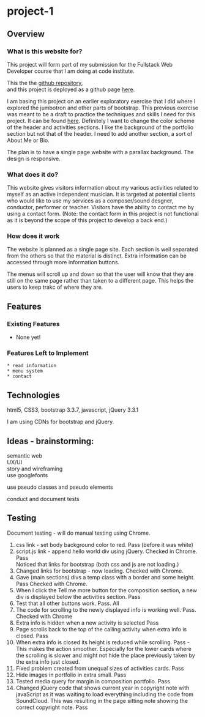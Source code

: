 # project-1

## Overview
### What is this website for?
This project will form part of my submission for the Fullstack Web Developer course that I am doing at code institute.

This the the [github repository](https://github.com/abonello/project-1),  
and this project is deployed as a github page [here](https://abonello.github.io/project-1/).

I am basing this project on an earlier exploratory exercise that I did where I explored the jumbotron and other parts of bootstrap. This previous exercise was meant to be a draft to practice the techniques and skills I need for this project. It can be found [here](https://github.com/abonello/JumbotronExperiment). Definitely I want to change the color scheme of the header and activities sections. I like the background of the portfolio section but not that of the header. I need to add another section, a sort of About Me or Bio.

The plan is to have a single page website with a parallax background. The design is responsive.

### What does it do?
This website gives visitors information about my various activities related to myself as an active independent musician.
It is targeted at potential clients who would like to use my services as a composer/sound desgner, conductor, performer or teacher.
Visitors have the ability to contact me by using a contact form. (Note: the contact form in this project is not functional as it is beyond the scope of this project to develop a back end.)

### How does it work
The website is planned as a single page site. Each section is well separated from the others so that the material is distinct. Extra information can be accessed through more information buttons.  

The menus will scroll up and down so that the user will know that they are still on the same page rather than taken to a different page. This helps the users to keep trakc of where they are.


## Features
### Existing Features
* None yet!
### Features Left to Implement
    * read information
    * menu system
    * contact



## Technologies
html5, CSS3, bootstrap 3.3.7, javascript, jQuery 3.3.1

I am using CDNs for bootstrap and jQuery.


## Ideas - brainstorming:
semantic web  
UX/UI  
story and wireframing  
use googlefonts  

use pseudo classes and pseudo elements  


conduct and document tests 

 

## Testing
Document testing - will do manual testing using Chrome.


1. css link - set body background color to red. Pass (before it was white)
2. script.js link - append hello world div using jQuery. Checked in Chrome. Pass  
Noticed that links for bootstrap (both css and js are not loading.)
3. Changed links for bootstrap - now loading. Checked with Chrome.
4. Gave (main sections) divs a temp class with a border and some height. Pass Checked with Chrome.
5. When I click the Tell me more button for the composition section, a new div is displayed below the activities section. Pass  
6. Test that all other buttons work. Pass. All 
7. The code for scrolling to the newly displayed info is working well. Pass. Checked with Chrome
8. Extra info is hidden when a new activity is selected Pass
9. Page scrolls back to the top of the calling activity when extra info is closed. Pass
10. When extra info is closed its height is reduced while scrolling. Pass - This makes the action smoother. Especially for the lower cards where the scrolling is slower and might not hide the place previously taken by the extra info just closed.
11. Fixed problem created from unequal sizes of activities cards. Pass
12. Hide images in portfolio in extra small. Pass
13. Tested media query for margin in composition portfolio. Pass
14. Changed jQuery code that shows current year in copyright note with javaScript as it was waiting to load everything including the 
code from SoundCloud. This was resulting in the page sitting note showing the correct copyright note. Pass


